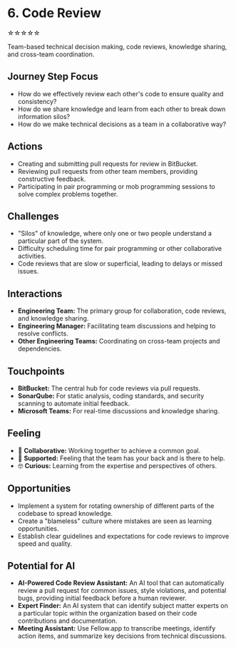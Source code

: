# 6. Code Review
☆☆☆☆☆

Team-based technical decision making, code reviews, knowledge sharing, and cross-team coordination.

## Journey Step Focus

*   How do we effectively review each other's code to ensure quality and consistency?
*   How do we share knowledge and learn from each other to break down information silos?
*   How do we make technical decisions as a team in a collaborative way?

## Actions

*   Creating and submitting pull requests for review in BitBucket.
*   Reviewing pull requests from other team members, providing constructive feedback.
*   Participating in pair programming or mob programming sessions to solve complex problems together.

## Challenges

*   "Silos" of knowledge, where only one or two people understand a particular part of the system.
*   Difficulty scheduling time for pair programming or other collaborative activities.
*   Code reviews that are slow or superficial, leading to delays or missed issues.

## Interactions

*   **Engineering Team:** The primary group for collaboration, code reviews, and knowledge sharing.
*   **Engineering Manager:** Facilitating team discussions and helping to resolve conflicts.
*   **Other Engineering Teams:** Coordinating on cross-team projects and dependencies.

## Touchpoints

*   **BitBucket:** The central hub for code reviews via pull requests.
*   **SonarQube:** For static analysis, coding standards, and security scanning to automate initial feedback.
*   **Microsoft Teams:** For real-time discussions and knowledge sharing.

## Feeling

*   🤝 **Collaborative:** Working together to achieve a common goal.
*   🙏 **Supported:** Feeling that the team has your back and is there to help.
*   🤓 **Curious:** Learning from the expertise and perspectives of others.

## Opportunities

*   Implement a system for rotating ownership of different parts of the codebase to spread knowledge.
*   Create a "blameless" culture where mistakes are seen as learning opportunities.
*   Establish clear guidelines and expectations for code reviews to improve speed and quality.

## Potential for AI

*   **AI-Powered Code Review Assistant:** An AI tool that can automatically review a pull request for common issues, style violations, and potential bugs, providing initial feedback before a human reviewer.
*   **Expert Finder:** An AI system that can identify subject matter experts on a particular topic within the organization based on their code contributions and documentation.
*   **Meeting Assistant:** Use Fellow.app to transcribe meetings, identify action items, and summarize key decisions from technical discussions.
